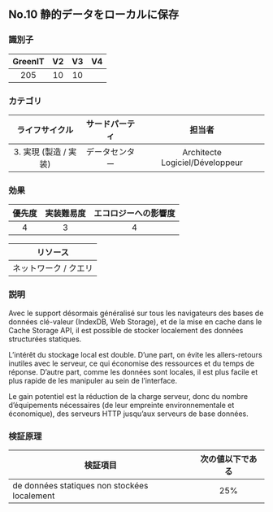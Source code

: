 ## No.10 静的データをローカルに保存

### 識別子

| GreenIT |  V2  |  V3  |  V4  |
|:-------:|:----:|:----:|:----:|
|  205    | 10  | 10  |      |

### カテゴリ

| ライフサイクル |  サードパーティ  |  担当者  |
|:---------:|:----:|:----:|
| 3. 実現 (製造 / 実装) | データセンター | Architecte Logiciel/Développeur |

### 効果

| 優先度 |      実装難易度       |  エコロジーへの影響度    |
|:-------------------:|:-------------------------:|:---------------------:|
| 4 | 3 | 4 |

|リソース                                      |
|:----------------------------------------------------------:|
| ネットワーク / クエリ    |

### 説明

Avec le support désormais généralisé sur tous les navigateurs des bases de données clé-valeur (IndexDB, Web Storage), et de la mise en cache dans le Cache Storage API, il est possible de stocker localement des données structurées statiques.

L’intérêt du stockage local est double. D’une part, on évite les allers-retours inutiles avec le serveur, ce qui économise des ressources et du temps de réponse.
D’autre part, comme les données sont locales, il est plus facile et plus rapide de les manipuler au sein de l’interface.

Le gain potentiel est la réduction de la charge serveur, donc du nombre d’équipements nécessaires (de leur empreinte environnementale et économique),
des serveurs HTTP jusqu’aux serveurs de base données.

### 検証原理

| 検証項目     | 次の値以下である   |  
|-------------------|:-------------------------:|
| de données statiques non stockées localement  | 25%  |
